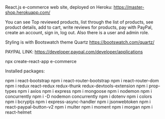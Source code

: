  React.js e-commerce web site, deployed on Heroku:
 https://master-shop.herokuapp.com/

You can see Top reviewed products, list through the list of products, see product details, add to cart, write reviews for products, pay with PayPal, create an account, sign in, log out. Also there is a user and admin role.

Styling is with Bootswatch theme Quartz https://bootswatch.com/quartz/
 
 PAYPAL LINK: https://developer.paypal.com/developer/applications

 npx create-react-app e-commerce
 
 Installed packages: 

 npm i react-bootstrap 
 npm i react-router-bootstrap
 npm i react-router-dom
 npm i redux react-redux redux-thunk redux-devtools-extension
 npm i prop-types
 npm i axios
 npm i express
 npm i mongoose
 npm i nodemon
 npm i concurrently
 npm i -D nodemon concurrently 
 npm i dotenv
 npm i colors
 npm i bcryptjs
 npm i express-async-handler
 npm i jsonwebtoken 
 npm i react-paypal-button-v2
 npm i multer
 npm i moment
 npm i morgan
 npm i react-helmet
 
